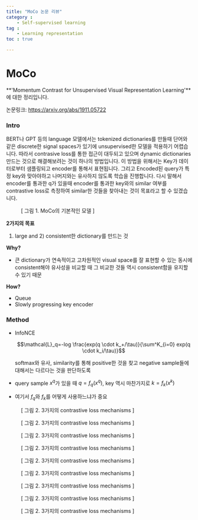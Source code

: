 ```yaml
---
title: "MoCo 논문 리뷰"
category :
    - Self-supervised learning
tag :
    - Learning representation
toc : true

---
```


# MoCo

**'Momentum Contrast for Unsupervised Visual Representation Learning'**에 대한 정리입니다.

논문링크: https://arxiv.org/abs/1911.05722



### Intro

BERT나 GPT 등의 language 모델에서는 tokenized dictionaries를 만들때 단어와 같은 discrete한 signal spaces가 있기에 unsupervised한 모델을 적용하기 어렵습니다. 따라서 contrasive loss를 통한 접근이 대두되고 있으며 dynamic dictionaries 만드는 것으로 해결해보려는 것이 하나의 방법입니다. 이 방법을 위해서는 Key가 데이터로부터 샘플링되고 encoder를 통해서 표현됩니다. 그리고 Encoded된 query가 특정 key와 맞아야하고 나머지와는 유사하지 않도록 학습을 진행합니다. 다시 말해서 encoder를 통과한 q가 있을때 encoder를 통과한 key와의 similar 여부를 contrastive loss로 측정하여 similar한 것들을 찾아내는 것이 목표라고 할 수 있겠습니다. 

<figure>
	<img src="{{ '/assets/images/MoCo/moco_model.png' | prepend: site.baseurl }}" alt=""> 
	<figcaption> [ 그림 1. MoCo의 기본적인 모델 ] </figcaption>
</figure>

**2가지의 목표** 

1) large and 2) consistent한 dictionary를 만드는 것

**Why?**

- 큰 dictionary가 연속적이고 고차원적인 visual space를 잘 표현할 수 있는 동시에 consistent해야 유사성을 비교할 때 그 비교한 것들 역시 consistent함을 유지할 수 있기 때문

**How?**

- Queue  
- Slowly progressing key encoder



### Method

- InfoNCE

  $$\mathcal{L}_q=-log \frac{exp(q \cdot k_+/\tau)}{\sum^K_{i=0} exp(q \cdot k_i/\tau)}$$

  softmax와 유사, similarity를 통해 positive한 것을 찾고 negative sample들에 대해서는 다르다는 것을 판단하도록

  

- query sample $x^q$가 있을 때 $q=f_q(x^q)$, key 역시 마찬가지로 $k=f_k(x^k)$

- 여기서 $f_q$와 $f_k$를 어떻게 사용하느냐가 중요

<figure>
	<img src="{{ '/assets/images/MoCo/contrastive_methods.png' | prepend: site.baseurl }}" alt=""> 
	<figcaption> [ 그림 2. 3가지의 contrastive loss mechanisms ] </figcaption>
</figure>

<figure>
	<img src="{{ '/assets/images/MoCo/moco_algo.png' | prepend: site.baseurl }}" alt=""> 
	<figcaption> [ 그림 2. 3가지의 contrastive loss mechanisms ] </figcaption>
</figure>

<figure>
	<img src="{{ '/assets/images/MoCo/moco_result1.png' | prepend: site.baseurl }}" alt=""> 
	<figcaption> [ 그림 2. 3가지의 contrastive loss mechanisms ] </figcaption>
</figure>

<figure>
	<img src="{{ '/assets/images/MoCo/moco_result2.png' | prepend: site.baseurl }}" alt=""> 
	<figcaption> [ 그림 2. 3가지의 contrastive loss mechanisms ] </figcaption>
</figure>

<figure>
	<img src="{{ '/assets/images/MoCo/moco_result3.png' | prepend: site.baseurl }}" alt=""> 
	<figcaption> [ 그림 2. 3가지의 contrastive loss mechanisms ] </figcaption>
</figure>

<figure>
	<img src="{{ '/assets/images/MoCo/moco_result4.png' | prepend: site.baseurl }}" alt=""> 
	<figcaption> [ 그림 2. 3가지의 contrastive loss mechanisms ] </figcaption>
</figure>

<figure>
	<img src="{{ '/assets/images/MoCo/moco_result5.png' | prepend: site.baseurl }}" alt=""> 
	<figcaption> [ 그림 2. 3가지의 contrastive loss mechanisms ] </figcaption>
</figure>

<figure>
	<img src="{{ '/assets/images/MoCo/moco_result6.png' | prepend: site.baseurl }}" alt=""> 
	<figcaption> [ 그림 2. 3가지의 contrastive loss mechanisms ] </figcaption>
</figure>

<figure>
	<img src="{{ '/assets/images/MoCo/moco_result7.png' | prepend: site.baseurl }}" alt=""> 
	<figcaption> [ 그림 2. 3가지의 contrastive loss mechanisms ] </figcaption>
</figure>




